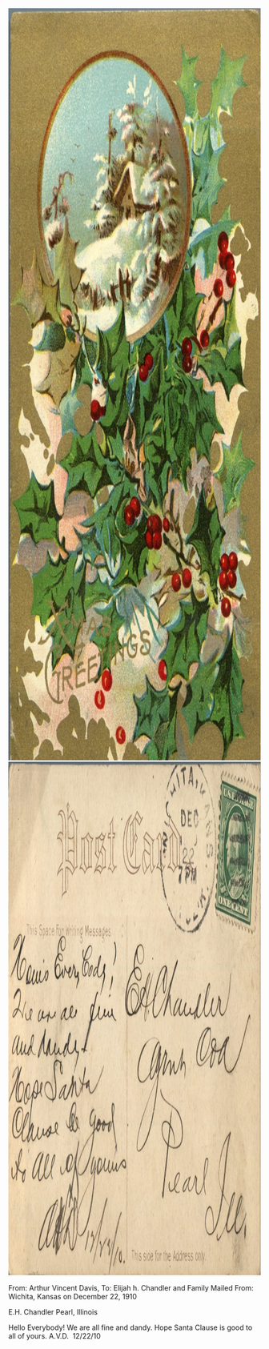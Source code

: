 <html><body><a href="/wp-content/uploads/2014/06/postcard-2014-20140602_18222551_0448.jpg"><img class="alignnone size-full wp-image-1065" src="/wp-content/uploads/2014/06/postcard-2014-20140602_18222551_0448.jpg" alt="postcard-2014-20140602_18222551_0448" width="1027" height="1503"></a> <a href="/wp-content/uploads/2014/06/postcard-2014-20140602_18223868_0449.jpg"><img class="alignnone size-full wp-image-1066" src="/wp-content/uploads/2014/06/postcard-2014-20140602_18223868_0449.jpg" alt="postcard-2014-20140602_18223868_0449" width="1530" height="1026"></a>

From: Arthur Vincent Davis, To: Elijah h. Chandler and Family
Mailed From: Wichita, Kansas on December 22, 1910

E.H. Chandler
Pearl, Illinois

Hello Everybody!
We are all fine and dandy. Hope Santa Clause is good to all of yours.
A.V.D.  12/22/10</body></html>